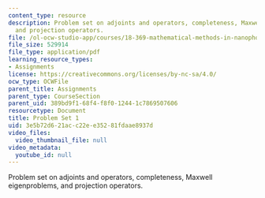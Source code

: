 ```yaml
---
content_type: resource
description: Problem set on adjoints and operators, completeness, Maxwell eigenproblems,
  and projection operators.
file: /ol-ocw-studio-app/courses/18-369-mathematical-methods-in-nanophotonics-spring-2008/3e5b72d621acc22ee35281fdaae8937d_pset1.pdf
file_size: 529914
file_type: application/pdf
learning_resource_types:
- Assignments
license: https://creativecommons.org/licenses/by-nc-sa/4.0/
ocw_type: OCWFile
parent_title: Assignments
parent_type: CourseSection
parent_uid: 389bd9f1-68f4-f8f0-1244-1c7869507606
resourcetype: Document
title: Problem Set 1
uid: 3e5b72d6-21ac-c22e-e352-81fdaae8937d
video_files:
  video_thumbnail_file: null
video_metadata:
  youtube_id: null
---
```

Problem set on adjoints and operators, completeness, Maxwell eigenproblems, and projection operators.